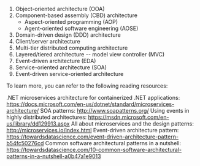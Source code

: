 1) Object-oriented architecture (OOA)
2) Component-based assembly (CBD) architecture
    - Aspect-oriented programming (AOP)
    - Agent-oriented software engineering (AOSE)
3) Domain-driven design (DDD) architecture
4) Client/server architecture
5) Multi-tier distributed computing architecture
6) Layered/tiered architecture -- model view controller (MVC)
7) Event-driven architecture (EDA)
8) Service-oriented architecture (SOA)
9) Event-driven service-oriented architecture




To learn more, you can refer to the following reading resources:

.NET microservices architecture for containerized .NET applications: https://docs.microsoft.com/en-us/dotnet/standard/microservices-architecture/
SOA patterns: http://www.soapatterns.org/
Using events in highly distributed architectures: https://msdn.microsoft.com/en-us/library/dd129913.aspx
All about microservices and the design patterns: http://microservices.io/index.html
Event-driven architecture pattern: https://towardsdatascience.com/event-driven-architecture-pattern-b54fc50276cd
Common software architectural patterns in a nutshell: https://towardsdatascience.com/10-common-software-architectural-patterns-in-a-nutshell-a0b47a1e9013

